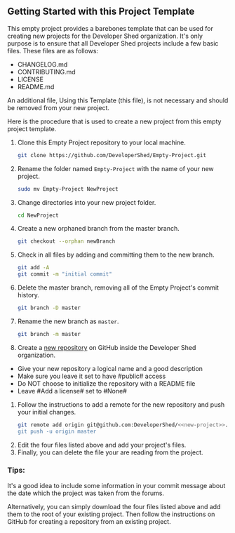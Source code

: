 ## Getting Started with this Project Template

This empty project provides a barebones template that can be used for creating new projects for the Developer Shed organization. It's only purpose is to ensure that all Developer Shed projects include a few basic files. These files are as follows:

 - CHANGELOG.md
 - CONTRIBUTING.md
 - LICENSE
 - README.md

An additional file, Using this Template (this file), is not necessary and
should be removed from your new project.

Here is the procedure that is used to create a new project from this empty
project template.

 1. Clone this Empty Project repository to your local machine.
    ```bash
    git clone https://github.com/DeveloperShed/Empty-Project.git
    ```
 1. Rename the folder named `Empty-Project` with the name of your new project.
    ```bash
    sudo mv Empty-Project NewProject
    ```
 1. Change directories into your new project folder.
    ```bash
    cd NewProject
    ```
 1. Create a new orphaned branch from the master branch.
    ```bash
    git checkout --orphan newBranch
    ```
 1. Check in all files by adding and committing them to the new branch.
    ```bash
    git add -A
    git commit -m "initial commit"
    ```
 1. Delete the master branch, removing all of the Empty Project's commit history.
    ```bash
    git branch -D master
    ```
 1. Rename the new branch as `master`.
    ```bash
    git branch -m master
    ```
 1. Create a [new repository](https://github.com/organizations/DeveloperShed/repositories/new) on GitHub inside the Developer Shed organization.
  - Give your new repository a logical name and a good description
  - Make sure you leave it set to have #public# access
  - Do NOT choose to initialize the repository with a README file
  - Leave #Add a license# set to #None#
 1. Follow the instructions to add a remote for the new repository and push your initial changes.
    ```bash
    git remote add origin git@github.com:DeveloperShed/<<new-project>>.git
    git push -u origin master
    ```
 1. Edit the four files listed above and add your project's files.
 1. Finally, you can delete the file your are reading from the project.

### Tips: ###

It's a good idea to include some information in your commit message about the date which the project was taken from the forums.

Alternatively, you can simply download the four files listed above and add them to the root of your existing project.  Then follow the instructions on GitHub for creating a repository from an existing project.
